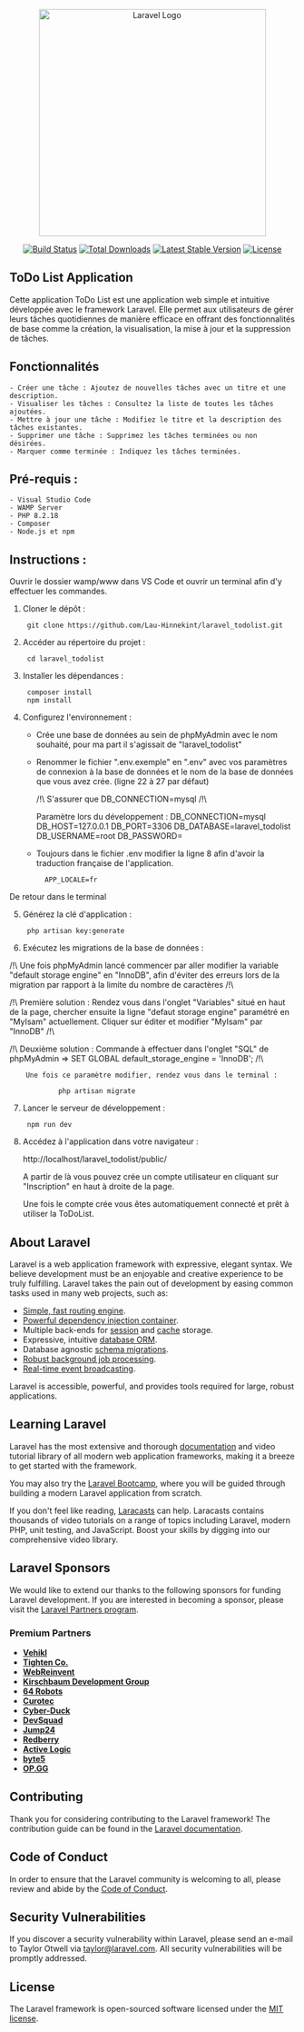 <p align="center"><a href="https://laravel.com" target="_blank"><img src="https://raw.githubusercontent.com/laravel/art/master/logo-lockup/5%20SVG/2%20CMYK/1%20Full%20Color/laravel-logolockup-cmyk-red.svg" width="400" alt="Laravel Logo"></a></p>

<p align="center">
<a href="https://github.com/laravel/framework/actions"><img src="https://github.com/laravel/framework/workflows/tests/badge.svg" alt="Build Status"></a>
<a href="https://packagist.org/packages/laravel/framework"><img src="https://img.shields.io/packagist/dt/laravel/framework" alt="Total Downloads"></a>
<a href="https://packagist.org/packages/laravel/framework"><img src="https://img.shields.io/packagist/v/laravel/framework" alt="Latest Stable Version"></a>
<a href="https://packagist.org/packages/laravel/framework"><img src="https://img.shields.io/packagist/l/laravel/framework" alt="License"></a>
</p>


## ToDo List Application 

Cette application ToDo List est une application web simple et intuitive développée avec le framework Laravel. Elle permet aux utilisateurs de gérer leurs tâches quotidiennes de manière efficace en offrant des fonctionnalités de base comme la création, la visualisation, la mise à jour et la suppression de tâches.

## Fonctionnalités

    - Créer une tâche : Ajoutez de nouvelles tâches avec un titre et une description.
    - Visualiser les tâches : Consultez la liste de toutes les tâches ajoutées.
    - Mettre à jour une tâche : Modifiez le titre et la description des tâches existantes.
    - Supprimer une tâche : Supprimez les tâches terminées ou non désirées.
    - Marquer comme terminée : Indiquez les tâches terminées.

## Pré-requis : 

    - Visual Studio Code
    - WAMP Server
    - PHP 8.2.18
    - Composer
    - Node.js et npm

## Instructions :

Ouvrir le dossier wamp/www dans VS Code et ouvrir un terminal afin d'y effectuer les commandes.

1. Cloner le dépôt :

        git clone https://github.com/Lau-Hinnekint/laravel_todolist.git


2. Accéder au répertoire du projet : 

        cd laravel_todolist

    
3. Installer les dépendances : 

        composer install
        npm install


4. Configurez l'environnement : 

    * Crée une base de données au sein de phpMyAdmin avec le nom souhaité, pour ma part il s'agissait de "laravel_todolist"
    * Renommer le fichier ".env.exemple" en ".env" avec vos paramètres de connexion à la base de données et le nom de la base de données que vous avez crée. (ligne 22 à 27 par défaut) 
    
        /!\ S'assurer que DB_CONNECTION=mysql /!\

        Paramètre lors du développement : 
            DB_CONNECTION=mysql
            DB_HOST=127.0.0.1
            DB_PORT=3306
            DB_DATABASE=laravel_todolist
            DB_USERNAME=root
            DB_PASSWORD=

    * Toujours dans le fichier .env modifier la ligne 8 afin d'avoir la traduction française de l'application.

            APP_LOCALE=fr


De retour dans le terminal 

5. Générez la clé d'application : 
    
        php artisan key:generate


6. Exécutez les migrations de la base de données : 

/!\     Une fois phpMyAdmin lancé commencer par aller modifier la variable "default storage engine" en "InnoDB", afin d'éviter des erreurs lors de la migration par rapport à la limite du nombre de caractères     /!\

/!\     Première solution : Rendez vous dans l'onglet "Variables" situé en haut de la page, chercher ensuite la ligne "defaut storage engine" paramétré en "MyIsam" actuellement. Cliquer sur éditer et modifier "MyIsam" par "InnoDB"    /!\

/!\     Deuxième solution : Commande à effectuer dans l'onglet "SQL" de phpMyAdmin => SET GLOBAL default_storage_engine = 'InnoDB';     /!\

        Une fois ce paramètre modifier, rendez vous dans le terminal :
        
                php artisan migrate



7. Lancer le serveur de développement : 

        npm run dev


8. Accédez à l'application dans votre navigateur :

    http://localhost/laravel_todolist/public/

    A partir de là vous pouvez crée un compte utilisateur en cliquant sur "Inscription" en haut à droite de la page. 

    Une fois le compte crée vous êtes automatiquement connecté et prêt à utiliser la ToDoList.










## About Laravel

Laravel is a web application framework with expressive, elegant syntax. We believe development must be an enjoyable and creative experience to be truly fulfilling. Laravel takes the pain out of development by easing common tasks used in many web projects, such as:

- [Simple, fast routing engine](https://laravel.com/docs/routing).
- [Powerful dependency injection container](https://laravel.com/docs/container).
- Multiple back-ends for [session](https://laravel.com/docs/session) and [cache](https://laravel.com/docs/cache) storage.
- Expressive, intuitive [database ORM](https://laravel.com/docs/eloquent).
- Database agnostic [schema migrations](https://laravel.com/docs/migrations).
- [Robust background job processing](https://laravel.com/docs/queues).
- [Real-time event broadcasting](https://laravel.com/docs/broadcasting).

Laravel is accessible, powerful, and provides tools required for large, robust applications.

## Learning Laravel

Laravel has the most extensive and thorough [documentation](https://laravel.com/docs) and video tutorial library of all modern web application frameworks, making it a breeze to get started with the framework.

You may also try the [Laravel Bootcamp](https://bootcamp.laravel.com), where you will be guided through building a modern Laravel application from scratch.

If you don't feel like reading, [Laracasts](https://laracasts.com) can help. Laracasts contains thousands of video tutorials on a range of topics including Laravel, modern PHP, unit testing, and JavaScript. Boost your skills by digging into our comprehensive video library.

## Laravel Sponsors

We would like to extend our thanks to the following sponsors for funding Laravel development. If you are interested in becoming a sponsor, please visit the [Laravel Partners program](https://partners.laravel.com).

### Premium Partners

- **[Vehikl](https://vehikl.com/)**
- **[Tighten Co.](https://tighten.co)**
- **[WebReinvent](https://webreinvent.com/)**
- **[Kirschbaum Development Group](https://kirschbaumdevelopment.com)**
- **[64 Robots](https://64robots.com)**
- **[Curotec](https://www.curotec.com/services/technologies/laravel/)**
- **[Cyber-Duck](https://cyber-duck.co.uk)**
- **[DevSquad](https://devsquad.com/hire-laravel-developers)**
- **[Jump24](https://jump24.co.uk)**
- **[Redberry](https://redberry.international/laravel/)**
- **[Active Logic](https://activelogic.com)**
- **[byte5](https://byte5.de)**
- **[OP.GG](https://op.gg)**

## Contributing

Thank you for considering contributing to the Laravel framework! The contribution guide can be found in the [Laravel documentation](https://laravel.com/docs/contributions).

## Code of Conduct

In order to ensure that the Laravel community is welcoming to all, please review and abide by the [Code of Conduct](https://laravel.com/docs/contributions#code-of-conduct).

## Security Vulnerabilities

If you discover a security vulnerability within Laravel, please send an e-mail to Taylor Otwell via [taylor@laravel.com](mailto:taylor@laravel.com). All security vulnerabilities will be promptly addressed.

## License

The Laravel framework is open-sourced software licensed under the [MIT license](https://opensource.org/licenses/MIT).






